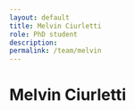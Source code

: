 ```yaml
---
layout: default
title: Melvin Ciurletti
role: PhD student
description:
permalink: /team/melvin
---
```


# Melvin Ciurletti